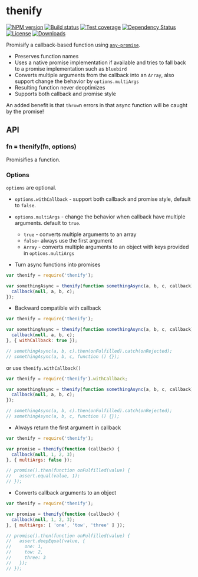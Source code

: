 # thenify

[![NPM version][npm-image]][npm-url]
[![Build status][travis-image]][travis-url]
[![Test coverage][coveralls-image]][coveralls-url]
[![Dependency Status][david-image]][david-url]
[![License][license-image]][license-url]
[![Downloads][downloads-image]][downloads-url]

Promisify a callback-based function using [
`any-promise`](https://github.com/kevinbeaty/any-promise).

- Preserves function names
- Uses a native promise implementation if available and tries to fall back to a promise
  implementation such as `bluebird`
- Converts multiple arguments from the callback into an `Array`, also support change the behavior by
  `options.multiArgs`
- Resulting function never deoptimizes
- Supports both callback and promise style

An added benefit is that `throw`n errors in that async function will be caught by the promise!

## API

### fn = thenify(fn, options)

Promisifies a function.

### Options

`options` are optional.

- `options.withCallback` - support both callback and promise style, default to `false`.
- `options.multiArgs` - change the behavior when callback have multiple arguments. default to
  `true`.
    - `true` - converts multiple arguments to an array
    - `false`- always use the first argument
    - `Array` - converts multiple arguments to an object with keys provided in `options.multiArgs`

- Turn async functions into promises

```js
var thenify = require('thenify');

var somethingAsync = thenify(function somethingAsync(a, b, c, callback) {
  callback(null, a, b, c);
});
```

- Backward compatible with callback

```js
var thenify = require('thenify');

var somethingAsync = thenify(function somethingAsync(a, b, c, callback) {
  callback(null, a, b, c);
}, { withCallback: true });

// somethingAsync(a, b, c).then(onFulfilled).catch(onRejected);
// somethingAsync(a, b, c, function () {});
```

or use `thenify.withCallback()`

```js
var thenify = require('thenify').withCallback;

var somethingAsync = thenify(function somethingAsync(a, b, c, callback) {
  callback(null, a, b, c);
});

// somethingAsync(a, b, c).then(onFulfilled).catch(onRejected);
// somethingAsync(a, b, c, function () {});
```

- Always return the first argument in callback

```js
var thenify = require('thenify');

var promise = thenify(function (callback) {
  callback(null, 1, 2, 3);
}, { multiArgs: false });

// promise().then(function onFulfilled(value) {
//   assert.equal(value, 1);
// });
```

- Converts callback arguments to an object

```js
var thenify = require('thenify');

var promise = thenify(function (callback) {
  callback(null, 1, 2, 3);
}, { multiArgs: [ 'one', 'tow', 'three' ] });

// promise().then(function onFulfilled(value) {
//   assert.deepEqual(value, {
//     one: 1,
//     tow: 2,
//     three: 3
//   });
// });
```

[gitter-image]: https://badges.gitter.im/thenables/thenify.png

[gitter-url]: https://gitter.im/thenables/thenify

[npm-image]: https://img.shields.io/npm/v/thenify.svg?style=flat-square

[npm-url]: https://npmjs.org/package/thenify

[github-tag]: http://img.shields.io/github/tag/thenables/thenify.svg?style=flat-square

[github-url]: https://github.com/thenables/thenify/tags

[travis-image]: https://img.shields.io/travis/thenables/thenify.svg?style=flat-square

[travis-url]: https://travis-ci.org/thenables/thenify

[coveralls-image]: https://img.shields.io/coveralls/thenables/thenify.svg?style=flat-square

[coveralls-url]: https://coveralls.io/r/thenables/thenify

[david-image]: http://img.shields.io/david/thenables/thenify.svg?style=flat-square

[david-url]: https://david-dm.org/thenables/thenify

[license-image]: http://img.shields.io/npm/l/thenify.svg?style=flat-square

[license-url]: LICENSE

[downloads-image]: http://img.shields.io/npm/dm/thenify.svg?style=flat-square

[downloads-url]: https://npmjs.org/package/thenify
